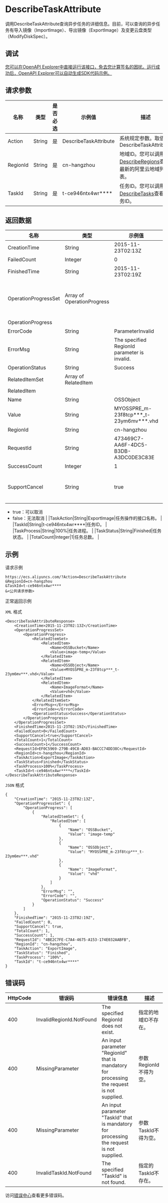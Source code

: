 # DescribeTaskAttribute

调用DescribeTaskAttribute查询异步任务的详细信息。目前，可以查询的异步任务有导入镜像（ImportImage）、导出镜像（ExportImage）及变更云盘类型（ModifyDiskSpec）。

## 调试

[您可以在OpenAPI Explorer中直接运行该接口，免去您计算签名的困扰。运行成功后，OpenAPI Explorer可以自动生成SDK代码示例。](https://api.aliyun.com/#product=Ecs&api=DescribeTaskAttribute&type=RPC&version=2014-05-26)

## 请求参数

|名称|类型|是否必选|示例值|描述|
|--|--|----|---|--|
|Action|String|是|DescribeTaskAttribute|系统规定参数。取值：DescribeTaskAttribute |
|RegionId|String|是|cn-hangzhou|地域ID。您可以调用[DescribeRegions](~~25609~~)查看最新的阿里云地域列表。 |
|TaskId|String|是|t-ce946ntx4wr\*\*\*\*|任务ID。您可以调用[DescribeTasks](~~25622~~)查看任务ID。 |

## 返回数据

|名称|类型|示例值|描述|
|--|--|---|--|
|CreationTime|String|2015-11-23T02:13Z|任务创建时间。 |
|FailedCount|Integer|0|失败任务数。 |
|FinishedTime|String|2015-11-23T02:19Z|任务完成时间。 |
|OperationProgressSet|Array of OperationProgress| |返回任务包含的信息，其中包括每一个子任务的状态和相关信息。 |
|OperationProgress| | | |
|ErrorCode|String|ParameterInvalid|错误代码。 |
|ErrorMsg|String|The specified RegionId parameter is invalid.|错误信息。 |
|OperationStatus|String|Success|操作状态。 |
|RelatedItemSet|Array of RelatedItem| |资源信息类型。 |
|RelatedItem| | | |
|Name|String|OSSObject|相关项名称。 |
|Value|String|MYOSSPRE\_m-23f8tcp\*\*\*\_t-23ym6mv\*\*\*.vhd|相关项值。 |
|RegionId|String|cn-hangzhou|地域ID。 |
|RequestId|String|473469C7-AA6F-4DC5-B3DB-A3DC0DE3C83E|请求ID。 |
|SuccessCount|Integer|1|成功任务数。 |
|SupportCancel|String|true|是否可以取消任务（[CancelTask](~~25624~~)）。取值范围：

 -   true：可以取消
-   false：无法取消 |
|TaskAction|String|ExportImage|任务操作的接口名称。 |
|TaskId|String|t-ce946ntx4wr\*\*\*\*|任务ID。 |
|TaskProcess|String|100%|任务进程。 |
|TaskStatus|String|Finished|任务状态。 |
|TotalCount|Integer|1|任务总数。 |

## 示例

请求示例

```
https://ecs.aliyuncs.com/?Action=DescribeTaskAttribute
&RegionId=cn-hangzhou
&TaskId=t-ce946ntx4wr****
&<公共请求参数>
```

正常返回示例

`XML` 格式

```
<DescribeTaskAttributeResponse>
    <CreationTime>2015-11-23T02:13Z</CreationTime>
    <OperationProgressSet>
        <OperationProgress>
            <RelatedItemSet>
                <RelatedItem>
                    <Name>OSSBucket</Name>
                    <Value>image-temp</Value>
                </RelatedItem>
                <RelatedItem>
                    <Name>OSSObject</Name>
                    <Value>MYOSSPRE_m-23f8tcp***_t-23ym6mv***.vhd</Value>
                </RelatedItem>
                <RelatedItem>
                    <Name>ImageFormat</Name>
                    <Value>vhd</Value>
                </RelatedItem>
            </RelatedItemSet>
            <ErrorMsg></ErrorMsg>
            <ErrorCode></ErrorCode>
            <OperationStatus>Success</OperationStatus>
        </OperationProgress>
    </OperationProgressSet>
    <FinishedTime>2015-11-23T02:19Z</FinishedTime>
    <FailedCount>0</FailedCount>
    <SupportCancel>true</SupportCancel>
    <TotalCount>1</TotalCount>
    <SuccessCount>1</SuccessCount>
    <RequestId>EF0C5969-279B-49C8-AD83-BACCC74DD38C</RequestId>
    <RegionId>cn-hangzhou</RegionId>
    <TaskAction>ExportImage</TaskAction>
    <TaskStatus>Finished</TaskStatus>
    <TaskProcess>100%</TaskProcess>
    <TaskId>t-ce946ntx4wr****</TaskId>
</DescribeTaskAttributeResponse>
```

`JSON` 格式

```
{
    "CreationTime": "2015-11-23T02:13Z",
    "OperationProgressSet": {
        "OperationProgress": [
            {
                "RelatedItemSet": {
                    "RelatedItem": [
                        {
                            "Name": "OSSBucket",
                            "Value": "image-temp"
                        },
                        {
                            "Name": "OSSObject",
                            "Value": "MYOSSPRE_m-23f8tcp***_t-23ym6mv***.vhd"
                        },
                        {
                            "Name": "ImageFormat",
                            "Value": "vhd"
                        }
                    ]
                },
                "ErrorMsg": "",
                "ErrorCode": "",
                "OperationStatus": "Success"
            }
        ]
    },
    "FinishedTime": "2015-11-23T02:19Z",
    "FailedCount": 0,
    "SupportCancel": true,
    "TotalCount": 1,
    "SuccessCount": 1,
    "RequestId": "4BE2C7FE-C7A4-4675-A153-174E032AABFB",
    "RegionId": "cn-hangzhou",
    "TaskAction": "ExportImage",
    "TaskStatus": "Finished",
    "TaskProcess": "100%",
    "TaskId": "t-ce946ntx4wr****"
}
```

## 错误码

|HttpCode|错误码|错误信息|描述|
|--------|---|----|--|
|400|InvalidRegionId.NotFound|The specified RegionId does not exist.|指定的地域ID不存在。|
|400|MissingParameter|An input parameter "RegionId" that is mandatory for processing the request is not supplied.|参数RegionId不得为空。|
|400|MissingParameter|An input parameter "TaskId" that is mandatory for processing the request is not supplied.|参数TaskId不得为空。|
|400|InvalidTaskId.NotFound|The specified "TaskId" is not found.|指定的TaskId不存在。|

访问[错误中心](https://error-center.alibabacloud.com/status/product/Ecs)查看更多错误码。

